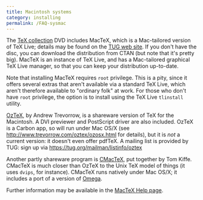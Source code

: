 ```yaml
---
title: Macintosh systems
category: installing
permalink: /FAQ-sysmac
---
```


The [TeX collection](FAQ-CD) DVD includes MacTeX,
which is a Mac-tailored version of TeX&nbsp;Live; details may be found on
the [TUG web site](https://tug.org/mactex).  If you don't
have the disc, you can download the distribution from CTAN (but
note that it's pretty big).  MacTeX is an instance of TeX&nbsp;Live,
and has a Mac-tailored graphical TeX&nbsp;Live manager, so that you can
keep your distribution up-to-date.

Note that installing MacTeX requires `root` privilege.  This
is a pity, since it offers several extras that aren't available via a
standard TeX&nbsp;Live, which aren't therefore available to "ordinary
folk" at work.  For those who don't have `root` privilege, the
option is to install using the TeX&nbsp;Live `tlinstall` utility.

[OzTeX](http://www.trevorrow.com/oztex/), by Andrew Trevorrow,
is a shareware version of TeX for the Macintosh.  A DVI
previewer and PostScript driver are also included.
OzTeX is a Carbon app, so will run under Mac OS/X (see
<http://www.trevorrow.com/oztex/ozosx.html> for details), but it
is _not_ a current version: it doesn't even offer pdfTeX.  A
mailing list is provided by TUG: sign up via
<https://tug.org/mailman/listinfo/oztex>

Another partly shareware program is
[CMacTeX](http://www.kiffe.com/cmactex.html), put together by
Tom Kiffe.  CMacTeX is much closer than OzTeX to the Unix TeX
model of things (it uses `dvips`, for instance).  CMacTeX
runs natively under Mac OS/X; it includes a port of a version of
[Omega](FAQ-omegaleph).

Further information may be available in the 
[MacTeX Help page](http://www.tug.org/mactex/gettinghelp.html).

